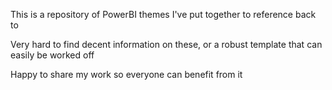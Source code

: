 This is a repository of PowerBI themes I've put together to reference back to

Very hard to find decent information on these, or a robust template that can easily be worked off

Happy to share my work so everyone can benefit from it
